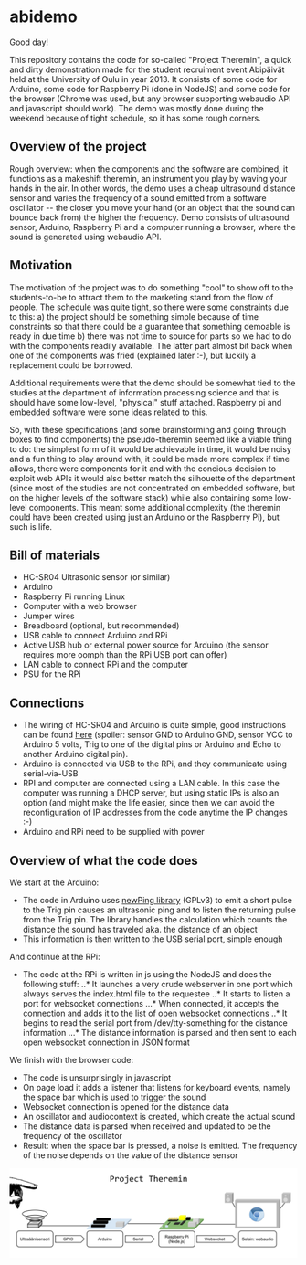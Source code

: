 abidemo
=======

Good day!

This repository contains the code for so-called "Project Theremin", a quick and dirty demonstration made for the student recruiment event Abipäivät held at the University of Oulu in year 2013. It consists of some code for Arduino, some code for Raspberry Pi (done in NodeJS) and some code for the browser (Chrome was used, but any browser supporting webaudio API and javascript should work). The demo was mostly done during the weekend because of tight schedule, so it has some rough corners.

## Overview of the project

Rough overview: when the components and the software are combined, it functions as a makeshift theremin, an instrument you play by waving your hands in the air. In other words, the demo uses a cheap ultrasound distance sensor and varies the frequency of a sound emitted from a software oscillator -- the closer you move your hand (or an object that the sound can bounce back from) the higher the frequency. Demo consists of ultrasound sensor, Arduino, Raspberry Pi and a computer running a browser, where the sound is generated using webaudio API.

## Motivation

The motivation of the project was to do something "cool" to show off to the students-to-be to attract them to the marketing stand from the flow of people. The schedule was quite tight, so there were some constraints due to this: a) the project should be something simple because of time constraints so that there could be a guarantee that something demoable is ready in due time b) there was not time to source for parts so we had to do with the components readily available. The latter part almost bit back when one of the components was fried (explained later :-), but luckily a replacement could be borrowed.

Additional requirements were that the demo should be somewhat tied to the studies at the department of information processing science and that is should have some low-level, "physical" stuff attached. Raspberry pi and embedded software were some ideas related to this.

So, with these specifications (and some brainstorming and going through boxes to find components) the pseudo-theremin seemed like a viable thing to do: the simplest form of it would be achievable in time, it would be noisy and a fun thing to play around with, it could be made more complex if time allows, there were components for it and with the concious decision to exploit web APIs it would also better match the silhouette of the department (since most of the studies are not concentrated on embedded software, but on the higher levels of the software stack) while also containing some low-level components. This meant some additional complexity (the theremin could have been created using just an Arduino or the Raspberry Pi), but such is life.

## Bill of materials

* HC-SR04 Ultrasonic sensor (or similar)
* Arduino
* Raspberry Pi running Linux
* Computer with a web browser
* Jumper wires
* Breadboard (optional, but recommended)
* USB cable to connect Arduino and RPi
* Active USB hub or external power source for Arduino (the sensor requires more oomph than the RPi USB port can offer)
* LAN cable to connect RPi and the computer
* PSU for the RPi

## Connections

* The wiring of HC-SR04 and Arduino is quite simple, good instructions can be found [here](http://arduinobasics.blogspot.fi/2012/11/arduinobasics-hc-sr04-ultrasonic-sensor.html) (spoiler: sensor GND to Arduino GND, sensor VCC to Arduino 5 volts, Trig to one of the digital pins or Arduino and Echo to another Arduino digital pin).
* Arduino is connected via USB to the RPi, and they communicate using serial-via-USB
* RPI and computer are connected using a LAN cable. In this case the computer was running a DHCP server, but using static IPs is also an option (and might make the life easier, since then we can avoid the reconfiguration of IP addresses from the code anytime the IP changes :-)
* Arduino and RPi need to be supplied with power

## Overview of what the code does

We start at the Arduino:

* The code in Arduino uses [newPing library](https://code.google.com/p/arduino-new-ping/) (GPLv3) to emit a short pulse to the Trig pin causes an ultrasonic ping and to listen the returning pulse from the Trig pin. The library handles the calculation which counts the distance the sound has traveled aka. the distance of an object
* This information is then written to the USB serial port, simple enough

And continue at the RPi:

* The code at the RPi is written in js using the NodeJS and does the following stuff:
..* It launches a very crude webserver in one port which always serves the index.html file to the requestee
..* It starts to listen a port for websocket connections
...* When connected, it accepts the connection and adds it to the list of open websocket connections
..* It begins to read the serial port from /dev/tty-something for the distance information
...* The distance information is parsed and then sent to each open websocket connection in JSON format

We finish with the browser code:

* The code is unsurprisingly in javascript
* On page load it adds a listener that listens for keyboard events, namely the space bar which is used to trigger the sound
* Websocket connection is opened for the distance data
* An oscillator and audiocontext is created, which create the actual sound
* The distance data is parsed when received and updated to be the frequency of the oscillator
* Result: when the space bar is pressed, a noise is emitted. The frequency of the noise depends on the value of the distance sensor

![Overview of how the things are connected](https://github.com/Mutjake/abidemo/blob/master/src/raspi/project_theremin.svg)